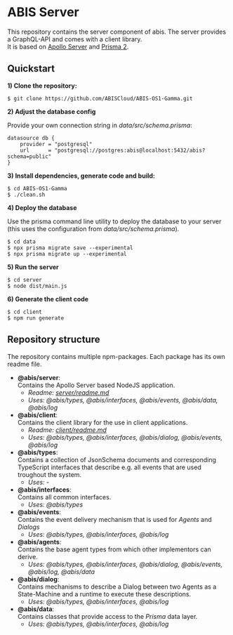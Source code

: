 # ABIS Server
This repository contains the server component of abis. The server provides a GraphQL-API and comes with a client library.  
It is based on [Apollo Server](https://www.apollographql.com/docs/apollo-server/) and [Prisma 2](https://www.prisma.io/).

## Quickstart
**1) Clone the repository:**  
```
$ git clone https://github.com/ABISCloud/ABIS-OS1-Gamma.git
```
**2) Adjust the database config**  
  
Provide your own connection string in _data/src/schema.prisma_:
```  
datasource db {
    provider = "postgresql"
    url      = "postgresql://postgres:abis@localhost:5432/abis?schema=public"
}
```
**3) Install dependencies, generate code and build:**
```  
$ cd ABIS-OS1-Gamma
$ ./clean.sh
```
**4) Deploy the database** 
  
Use the prisma command line utility to deploy the database to your server (this uses the configuration from _data/src/schema.prisma_).
```  
$ cd data
$ npx prisma migrate save --experimental
$ npx prisma migrate up --experimental
```
**5) Run the server**
```  
$ cd server
$ node dist/main.js
```
**6) Generate the client code**
```  
$ cd client
$ npm run generate
```


## Repository structure
The repository contains multiple npm-packages. Each package has its own readme file.
* __@abis/server__:  
Contains the Apollo Server based NodeJS application.  
  * _Readme: [server/readme.md](server/readme.md)_
  * _Uses: @abis/types, @abis/interfaces, @abis/events, @abis/data, @abis/log_
* __@abis/client__:  
Contains the client library for the use in client applications.  
  * _Readme: [client/readme.md](client/readme.md)_
  * _Uses: @abis/types, @abis/interfaces, @abis/dialog, @abis/events, @abis/log_
* __@abis/types__:  
Contains a collection of JsonSchema documents and corresponding TypeScript interfaces that describe e.g. all events that are used troughout the system.
  * _Uses: -_ 
* __@abis/interfaces__:  
Contains all common interfaces.
  * _Uses: @abis/types_
* __@abis/events__:  
Contains the event delivery mechanism that is used for _Agents_ and _Dialogs_
  * _Uses: @abis/types, @abis/interfaces, @abis/log_
* __@abis/agents__:  
Contains the base agent types from which other implementors can derive.
  * _Uses: @abis/types, @abis/interfaces, @abis/dialog, @abis/events, @abis/log, @abis/data_
* __@abis/dialog__:  
Contains mechanisms to describe a Dialog between two Agents as a State-Machine and a runtime to execute these descriptions.
  * _Uses: @abis/types, @abis/interfaces, @abis/log_
* __@abis/data__:  
Contains classes that provide access to the _Prisma_ data layer.
  * _Uses: @abis/types, @abis/interfaces, @abis/log_
  
